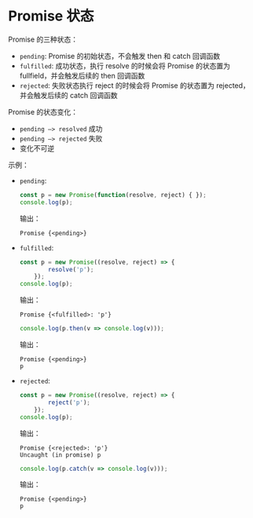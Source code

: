 # Promise 状态

Promise 的三种状态：
- ```pending```: Promise 的初始状态，不会触发 then 和 catch 回调函数
- ```fulfilled```: 成功状态，执行 resolve 的时候会将 Promise 的状态置为 fullfield，并会触发后续的 then 回调函数
- ```rejected```: 失败状态执行 reject 的时候会将 Promise 的状态置为 rejected，并会触发后续的 catch 回调函数

Promise 的状态变化：
- ```pending –> resolved``` 成功
- ```pending –> rejected``` 失败
- 变化不可逆

示例：

- ```pending```:
    ```javascript
    const p = new Promise(function(resolve, reject) { });
    console.log(p);
    ```
  
    输出：
    
    ```
    Promise {<pending>}
    ```
- ```fulfilled```:
    ```javascript
    const p = new Promise((resolve, reject) => {
            resolve('p');
        });
    console.log(p);
    ```
  
    输出：
    
    ```
    Promise {<fulfilled>: 'p'}
    ```
    ```javascript
    console.log(p.then(v => console.log(v)));
    ```
  
    输出：
    
    ```
    Promise {<pending>}
    p
    ```
- ```rejected```:
    ```javascript
    const p = new Promise((resolve, reject) => {
            reject('p');
        });
    console.log(p);
    ```
  
    输出：
    
    ```
    Promise {<rejected>: 'p'}
    Uncaught (in promise) p
    ```
    
    ```javascript
    console.log(p.catch(v => console.log(v)));
    ```
  
    输出：
    
    ```
    Promise {<pending>}
    p
    ```
